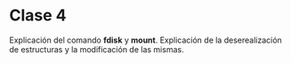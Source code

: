 # Clase 4

Explicación del comando **fdisk** y **mount**. Explicación de la deserealización de estructuras y la modificación de las mismas.